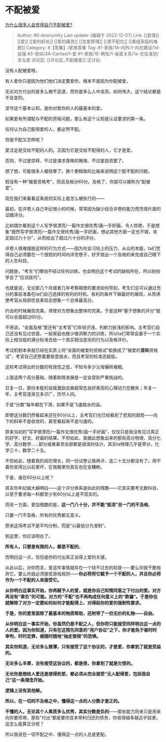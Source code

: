 # 不配被爱
[为什么很多人会觉得自己不配被爱?](https://www.zhihu.com/question/53468590/answer/1062009567)

> Author: #0-Anonymity
> Last update: [编辑于 2022-12-07]
> Link: [[爱情]] [[爱]] [[爱的好处]] [[爱的痛苦]] [[恋爱原理]] [[德不配位]] [[重组家庭的难题]]
> Category: #【答集】/家族答集
> Tag: #1-家族/1A-内外/1-内在建设/1d-自强 #3-信仰/3A-Caritas/1-爱 #1-家族/1E-两性/1-亲密关系/1a-交往准则/贪与爱
> 评论区: [[评论区_不配被爱]]
> 泛讨论:

没有人配被爱呀。

有人爱你只是因为他们他们决定要爱你，根本不是因为你配被爱。

无论对方付出的是多么微不足道，而你是多么人中龙凤、如何伟大，这个结论都是不会变的。

坚守这个基本认知，是你对爱你的人的最基本的爱。

如果爱有所谓配与不配的资格问题，那么有这个认知是认证要求的第一条。

任何认为自己配得爱的人，都必然不配。

但是不配又怎样呢？

爱注定是交给不配的人的。正因为它是交给不配得的人，它才是爱。

否则，不过是崇拜、不过是谋求青睐的贿赂、不过是投资罢了。

想了想，可能很多人被绕晕了。换个更精致的比喻来说明这个配不配的问题。

假设有一种“被爱资格考”，而且及格分60分。及格了，你就可以被称为“配被爱”。

现在我们来看看这条规则实际上是怎么被执行的——

最初，在评卷人自己年纪很小的时候，常常因为缺少综合评卷的能力而凭借片面的证据评分。

比如偶尔看到这个人写字很漂亮/一篇作文很优秀/画一手好画，令人惊艳，于是想象“既然写字很漂亮/一篇作文很优秀/画一手好画，想必其他方面一定也不错，肯定超过六十分”，从而给出了超过六十分的评分。

评卷人很难摆脱这样的行为方式——因为社会习俗上的压力、从众的本能，ta们觉得自己必须要在一个很短的时间内评完卷子，好歹挑出一个及格的来完成自己眼下的人生科目。

问题是，“考生”们哪怕不经过任何训练，也会明白这个考试的缺陷所在，所以纷纷学会了“应试技巧”。

也就是说，无论那几个月或者几年考察期里的要求如何苛刻，考生们总可以通过充分的事前准备在ta们自己选择的有利的时机、有利的条件下做最好的展现，从而诱使考官从局部优良表现去想象一个总体最高分。

约会的时候展现完美，诱使对方想象出整体的完美。于是这种“基于想象的评分”就可以全面超过60分。

不用说，“全面及格”里还有“主考官”们年轻识浅、判断力肤浅的影响。主考官们自己还没有见过世面，一般家庭也极少做洞察力的训练，所以ta们常常会基于一个实际上相当低的满分标准去给一个其实相当恶劣的行为以及格评价。

考试机制本来就已经在实质上将“全面的被爱的资格试”偷换成了“被爱的**首轮**资格试”，考官自己还憋着要故意放水，而且考官的标准还超低。

这轮考试得出的分数的有效性之低，不知令多少父母辗转难眠。

上面这两个高分基础，随着剧情发展是一定会受到严重挑战的。

日复一日，那份本能的自我激励去做超常态良好表现的心理动力在散失；年复一年，主考官逐渐见多识广，历尽人间。

于是“分数”每年都在下滑，如果不是飞速跳水的话。

即使这分数仍然看起来还在60分以上，主考官们也已经看到了悲观的趋势——向下的斜率不是收敛的，甚至看起来不是匀速的。

原来当初的“写字很漂亮/一篇作文很优秀/画一手好画”，仅仅只是我没有见过真正的好字、好文、好画的结果。不但如此，我据此想象出来的那些高分物理、高分化学、高分数学……部分或者甚至全部都是错误的估计。其实ta物理几乎是零分，化学三十，数学二十五。

不但如此，随着我的阅历增长，同一份试卷让我再评，连二十五分都没有了。用不着你变得比以前更坏，在我眼里你其实也在变糟糕。

于是，谁在60分以上呢？

其实你年纪越大越明白——这个评分体系是如此的残酷——它其实要考无数科目，以至于要求每一科都至少有60分以上是不现实的。

而另一方面，更加残酷的是，**这一门八十分，并不能“抵消”另一门的不及格**。

只要一门不及格，所有的优秀都无意义。

原来这场考试不是平均分制，而是“以最低分为准制”。

到这里，你应该明白了。

**所有人，只要是有限的人，都是不配的**。

而明白这一点，恰恰是你的付出真正谈得上爱的关键。

从此以后，对你而言，爱这件事情就存在一个绕不过去的前提——要么你就干脆抛弃它，要么你就必须接受游戏规则——**你必将将它赋予一个不配的人，并且你必将作为一个不配的人来接受它。**

**从你明白这事实开始，你再赋予人的爱，就是你自己知情同意之下付出的爱。对方再没有“辜负”的可能。对方的“不配”也不再构成任何意义上的“欺骗”。于是你也就解除了对方一定要如何如何才能配得上、对得起你的爱的强制性要求。**

**于是，你的爱里面除了最基本的物质帮助，还附带了一份无价的礼物——自由。**

**从你明白这一事实开始，你虽然仍是不配之人，但你将只能接受同样明白这一点的人的爱。因为你知道，只有在这预先同意的“用户协议“之下，你才能免于被时时审判、时时定罪，被随时随地“抽走银根”的恐惧。**

**其实你知道，无论多么微薄，只有接受了这个协议的，才是爱，你拿到了就是受益的。**

**无论多么丰厚，没有接受这协议的，都是债，你拿到了就是欠债的。**

**无论你是想给人爱还是想得到爱，都必须从完全接受“无人配得爱，包括我自己”这一条理念开始。**

**逻辑上没有其他解。**

**所以，在一切的不及格之中，懂得这一点的人分数才是正的。**

**不懂的人，无论其个人素质多么优秀，其实分数是负的**——那些能力将来只是用来向你要债用，那些“付出”都是要你连本带利归还的债务，你收得越多越近乎奴隶，这怎么能算正分呢？

所以我说在一切不配之中，懂得这一点的人总是更配。
